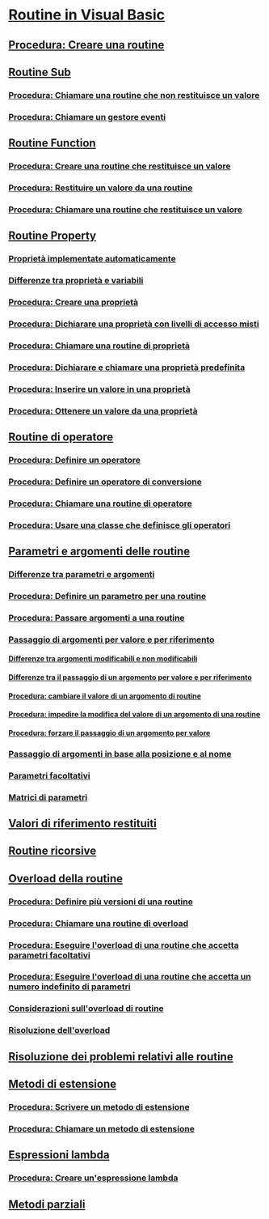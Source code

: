 # [Routine in Visual Basic](index.md)
## [Procedura: Creare una routine](how-to-create-a-procedure.md)
## [Routine Sub](sub-procedures.md)
### [Procedura: Chiamare una routine che non restituisce un valore](how-to-call-a-procedure-that-does-not-return-a-value.md)
### [Procedura: Chiamare un gestore eventi](how-to-call-an-event-handler.md)
## [Routine Function](function-procedures.md)
### [Procedura: Creare una routine che restituisce un valore](how-to-create-a-procedure-that-returns-a-value.md)
### [Procedura: Restituire un valore da una routine](how-to-return-a-value-from-a-procedure.md)
### [Procedura: Chiamare una routine che restituisce un valore](how-to-call-a-procedure-that-returns-a-value.md)
## [Routine Property](property-procedures.md)
### [Proprietà implementate automaticamente](auto-implemented-properties.md)
### [Differenze tra proprietà e variabili](differences-between-properties-and-variables.md)
### [Procedura: Creare una proprietà](how-to-create-a-property.md)
### [Procedura: Dichiarare una proprietà con livelli di accesso misti](how-to-declare-a-property-with-mixed-access-levels.md)
### [Procedura: Chiamare una routine di proprietà](how-to-call-a-property-procedure.md)
### [Procedura: Dichiarare e chiamare una proprietà predefinita](how-to-declare-and-call-a-default-property.md)
### [Procedura: Inserire un valore in una proprietà](how-to-put-a-value-in-a-property.md)
### [Procedura: Ottenere un valore da una proprietà](how-to-get-a-value-from-a-property.md)
## [Routine di operatore](operator-procedures.md)
### [Procedura: Definire un operatore](how-to-define-an-operator.md)
### [Procedura: Definire un operatore di conversione](how-to-define-a-conversion-operator.md)
### [Procedura: Chiamare una routine di operatore](how-to-call-an-operator-procedure.md)
### [Procedura: Usare una classe che definisce gli operatori](how-to-use-a-class-that-defines-operators.md)
## [Parametri e argomenti delle routine](procedure-parameters-and-arguments.md)
### [Differenze tra parametri e argomenti](differences-between-parameters-and-arguments.md)
### [Procedura: Definire un parametro per una routine](how-to-define-a-parameter-for-a-procedure.md)
### [Procedura: Passare argomenti a una routine](how-to-pass-arguments-to-a-procedure.md)
### [Passaggio di argomenti per valore e per riferimento](passing-arguments-by-value-and-by-reference.md)
#### [Differenze tra argomenti modificabili e non modificabili](differences-between-modifiable-and-nonmodifiable-arguments.md)
#### [Differenze tra il passaggio di un argomento per valore e per riferimento](differences-between-passing-an-argument-by-value-and-by-reference.md)
#### [Procedura: cambiare il valore di un argomento di routine](how-to-change-the-value-of-a-procedure-argument.md)
#### [Procedura: impedire la modifica del valore di un argomento di una routine](how-to-protect-a-procedure-argument-against-value-changes.md)
#### [Procedura: forzare il passaggio di un argomento per valore](how-to-force-an-argument-to-be-passed-by-value.md)
### [Passaggio di argomenti in base alla posizione e al nome](passing-arguments-by-position-and-by-name.md)
### [Parametri facoltativi](optional-parameters.md)
### [Matrici di parametri](parameter-arrays.md)
## [Valori di riferimento restituiti](ref-return-values.md)
## [Routine ricorsive](recursive-procedures.md)
## [Overload della routine](procedure-overloading.md)
### [Procedura: Definire più versioni di una routine](how-to-define-multiple-versions-of-a-procedure.md)
### [Procedura: Chiamare una routine di overload](how-to-call-an-overloaded-procedure.md)
### [Procedura: Eseguire l'overload di una routine che accetta parametri facoltativi](how-to-overload-a-procedure-that-takes-optional-parameters.md)
### [Procedura: Eseguire l'overload di una routine che accetta un numero indefinito di parametri](how-to-overload-a-procedure-that-takes-an-indefinite-number-of-parameters.md)
### [Considerazioni sull'overload di routine](considerations-in-overloading-procedures.md)
### [Risoluzione dell'overload](overload-resolution.md)
## [Risoluzione dei problemi relativi alle routine](troubleshooting-procedures.md)
## [Metodi di estensione](extension-methods.md)
### [Procedura: Scrivere un metodo di estensione](how-to-write-an-extension-method.md)
### [Procedura: Chiamare un metodo di estensione](how-to-call-an-extension-method.md)
## [Espressioni lambda](lambda-expressions.md)
### [Procedura: Creare un'espressione lambda](how-to-create-a-lambda-expression.md)
## [Metodi parziali](partial-methods.md)

